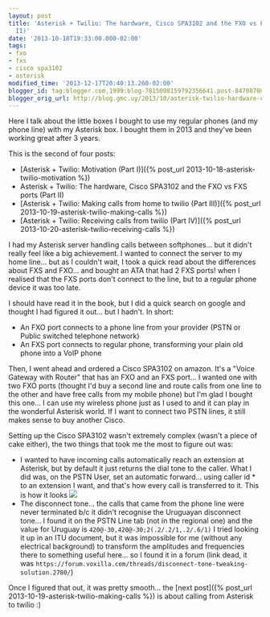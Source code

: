 ```yaml
---
layout: post
title: 'Asterisk + Twilio: The hardware, Cisco SPA3102 and the FXO vs FXS ports (Part
  II)'
date: '2013-10-18T19:33:00.000-02:00'
tags:
- fxo
- fxs
- cisco spa3102
- asterisk
modified_time: '2013-12-17T20:40:13.260-02:00'
blogger_id: tag:blogger.com,1999:blog-7815098159792356641.post-8470870028934655884
blogger_orig_url: http://blog.gmc.uy/2013/10/asterisk-twilio-hardware-cisco-spa3102.html
---
```

Here I talk about the little boxes I bought to use my regular phones (and my phone line) with my Asterisk box. I bought them in 2013 and they've been working great after 3 years.

<!--more-->
This is the second of four posts:

* [Asterisk + Twilio: Motivation (Part I)]({% post_url 2013-10-18-asterisk-twilio-motivation %})
* Asterisk + Twilio: The hardware, Cisco SPA3102 and the FXO vs FXS ports (Part II)
* [Asterisk + Twilio: Making calls from home to twilio (Part III)]({% post_url 2013-10-19-asterisk-twilio-making-calls %})
* [Asterisk + Twilio: Receiving calls from twilio (Part IV)]({% post_url 2013-10-20-asterisk-twilio-receiving-calls %})

I had my Asterisk server handling calls between softphones... but it didn't really feel like a big achievement. I wanted to connect the server to my home line... but as I couldn't wait, I took a quick read about the differences about FXS and FXO... and bought an ATA that had 2 FXS ports! when I realised that the FXS ports don't connect to the line, but to a regular phone device it was too late.

I should have read it in the book, but I did a quick search on google and thought I had figured it out... but I hadn't. In short:

* An FXO port connects to a phone line from your provider (PSTN or Public switched telephone network)
* An FXS port connects to regular phone, transforming your plain old phone into a VoIP phone

Then, I went ahead and ordered a Cisco SPA3102 on amazon. It's a "Voice Gateway with Router" that has an FXO and an FXS port... I wanted one with two FXO ports (thought I'd buy a second line and route calls from one line to the other and have free calls from my mobile phone) but I'm glad I bought this one... I can use my wireless phone just as I used to and it can play in the wonderful Asterisk world. If I want to connect two PSTN lines, it still makes sense to buy another Cisco.

Setting up the Cisco SPA3102 wasn't extremely complex (wasn't a piece of cake either), the two things that took me the most to figure out was:
* I wanted to have incoming calls automatically reach an extension at Asterisk, but by default it just returns the dial tone to the caller. What I did was, on the PSTN User, set an automatic forward... using caller id * to an extension I want, and that's how every call is transferred to it. This is how it looks
![](/public/images/cisco-transfer.png)
* The disconnect tone... the calls that came from the phone line were never terminated b/c it didn't recognise the Uruguayan disconnect tone... I found it on the PSTN Line tab (not in the regional one) and the value for Uruguay is `420@-30,420@-30;2(.2/.2/1,.2/.6/1)` I tried looking it up in an ITU document, but it was impossible for me (without any electrical background) to transform the amplitudes and frequencies there to something useful here... so I found it in a forum (link dead, it was `https://forum.voxilla.com/threads/disconnect-tone-tweaking-solution.2780/`)

Once I figured that out, it was pretty smooth... the [next post]({% post_url 2013-10-19-asterisk-twilio-making-calls %}) is about calling from Asterisk to twilio :)

